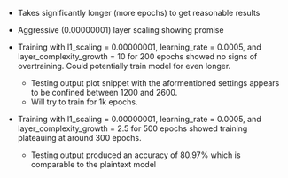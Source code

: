 - Takes significantly longer (more epochs) to get reasonable results
- Aggressive (0.00000001) layer scaling showing promise


- Training with l1_scaling = 0.00000001, learning_rate = 0.0005, and layer_complexity_growth = 10 for 200 epochs showed no signs of overtraining. Could potentially train model for even longer.
    - Testing output plot snippet with the aformentioned settings appears to be confined between 1200 and 2600.
    - Will try to train for 1k epochs.

- Training with l1_scaling = 0.00000001, learning_rate = 0.0005, and layer_complexity_growth = 2.5 for 500 epochs showed training plateauing at around 300 epochs. 
    - Testing output produced an accuracy of 80.97% which is comparable to the plaintext model